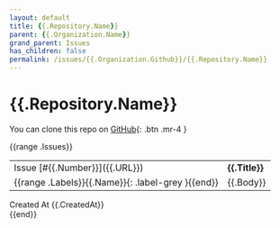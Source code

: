 ```yaml
---
layout: default
title: {{.Repository.Name}}
parent: {{.Organization.Name}}
grand_parent: Issues
has_children: false
permalink: /issues/{{.Organization.Github}}/{{.Repository.Name}}
---
```


# {{.Repository.Name}}

You can clone this repo on <span class="fs-3">[GitHub]({{.Repository.Link}}){: .btn .mr-4 }</span>

{{range .Issues}}
<div class="code-example" markdown="1">
    <table>
        <tr>
            <td>
                Issue [#{{.Number}}]({{.URL}})
            </td>
            <td>
                <b>
                    {{.Title}}
                </b>
            </td>
        </tr>
        <tr>
            <td>
                {{range .Labels}}{{.Name}}{: .label-grey }{{end}}
            </td>
            <td>
                {{.Body}}
            </td>
        </tr>
    </table>
    <div class="right-align">
        Created At {{.CreatedAt}}
    </div>
</div>
{{end}}
